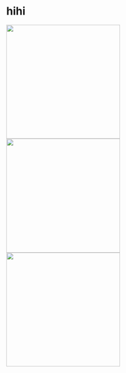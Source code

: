 # hihi
 <img width="300" src="https://user-images.githubusercontent.com/63664661/79888457-aab0c280-8437-11ea-9391-8bcf863e9cb3.png">
<img width="300" src="https://user-images.githubusercontent.com/63664661/79889350-daac9580-8438-11ea-82dd-5ad0a9ef8bc0.png">
<img width="300" src="https://user-images.githubusercontent.com/63664661/79889663-53abed00-8439-11ea-9772-f592e8bebf33.png">

